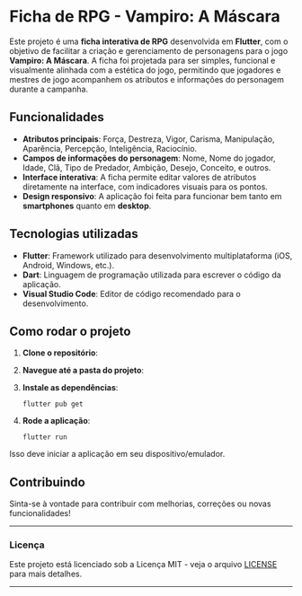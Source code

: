 # **Ficha de RPG - Vampiro: A Máscara**

Este projeto é uma **ficha interativa de RPG** desenvolvida em **Flutter**, com o objetivo de facilitar a criação e gerenciamento de personagens para o jogo **Vampiro: A Máscara**. A ficha foi projetada para ser simples, funcional e visualmente alinhada com a estética do jogo, permitindo que jogadores e mestres de jogo acompanhem os atributos e informações do personagem durante a campanha.

## **Funcionalidades**
- **Atributos principais**: Força, Destreza, Vigor, Carisma, Manipulação, Aparência, Percepção, Inteligência, Raciocínio.
- **Campos de informações do personagem**: Nome, Nome do jogador, Idade, Clã, Tipo de Predador, Ambição, Desejo, Conceito, e outros.
- **Interface interativa**: A ficha permite editar valores de atributos diretamente na interface, com indicadores visuais para os pontos.
- **Design responsivo**: A aplicação foi feita para funcionar bem tanto em **smartphones** quanto em **desktop**.

## **Tecnologias utilizadas**
- **Flutter**: Framework utilizado para desenvolvimento multiplataforma (iOS, Android, Windows, etc.).
- **Dart**: Linguagem de programação utilizada para escrever o código da aplicação.
- **Visual Studio Code**: Editor de código recomendado para o desenvolvimento.

## **Como rodar o projeto**

1. **Clone o repositório**:

2. **Navegue até a pasta do projeto**:

3. **Instale as dependências**:
   ```
   flutter pub get
   ```

4. **Rode a aplicação**:
   ```
   flutter run
   ```

Isso deve iniciar a aplicação em seu dispositivo/emulador.

## **Contribuindo**
Sinta-se à vontade para contribuir com melhorias, correções ou novas funcionalidades! 

---

### **Licença**
Este projeto está licenciado sob a Licença MIT - veja o arquivo [LICENSE](LICENSE) para mais detalhes.

---
